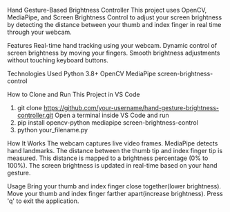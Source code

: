Hand Gesture-Based Brightness Controller
This project uses OpenCV, MediaPipe, and Screen Brightness Control to adjust your screen brightness by detecting the distance between your thumb and index finger in real time through your webcam.

Features
Real-time hand tracking using your webcam.
Dynamic control of screen brightness by moving your fingers.
Smooth brightness adjustments without touching keyboard buttons.

Technologies Used
Python 3.8+
OpenCV
MediaPipe
screen-brightness-control

How to Clone and Run This Project in VS Code
1. git clone https://github.com/your-username/hand-gesture-brightness-controller.git
Open a terminal inside VS Code and run
2. pip install opencv-python mediapipe screen-brightness-control
3. python your_filename.py

How It Works
The webcam captures live video frames.
MediaPipe detects hand landmarks.
The distance between the thumb tip and index finger tip is measured.
This distance is mapped to a brightness percentage (0% to 100%).
The screen brightness is updated in real-time based on your hand gesture.

Usage
Bring your thumb and index finger close together(lower brightness).
Move your thumb and index finger farther apart(increase brightness).
Press 'q' to exit the application.
